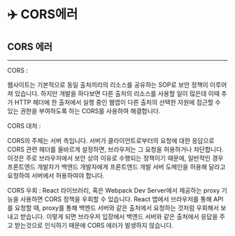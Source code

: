 # ✈️ CORS에러

## CORS 에러

---

CORS :

웹사이트는 기본적으로 동일 출처끼리의 리소스를 공유하는 SOP로 보안 정책이 이루어져 있습니다. 하지만 개발을 하다보면 다른 출처의 리소스를 사용할 일이 많은데 이때 추가 HTTP 헤더에 한 출처에서 실행 중인 웹앱이 다른 출처의 선택한 자원에 접근할 수 있는 권한을 부여하도록 하는 CORS를 사용하여 해결합니다.

CORS 대처 :

CORS의 주체는 서버 측입니다. 서버가 클라이언트로부터의 요청에 대한 응답으로 CORS 관련 헤더를 올바르게 설정하면, 브라우저는 그 요청을 허용하거나 차단합니다. 이것은 주로 브라우저에서 보안 상의 이유로 수행되는 정책이기 때문에, 일반적인 경우 프론트엔드 개발자가 백엔드 개발자에게 프론트엔드 개발 서버 도메인을 허용해 달라고 요청하여 서버에서 허용하여야 합니다.

CORS 우회 : React 라이브러리, 혹은 Webpack Dev Server에서 제공하는 proxy 기능을 사용하면 CORS 정책을 우회할 수 있습니다. React 앱에서 브라우저를 통해 API를 요청할 때, proxy를 통해 백엔드 서버와 같은 출처에서 요청하는 것처럼 우회해서 보내고 받습니다. 이렇게 되면 브라우저 입장에서 백엔드 서버와 같은 출처에서 응답을 주고 받는것으로 인식하기 때문에 CORS 에러가 발생하지 않습니다.
